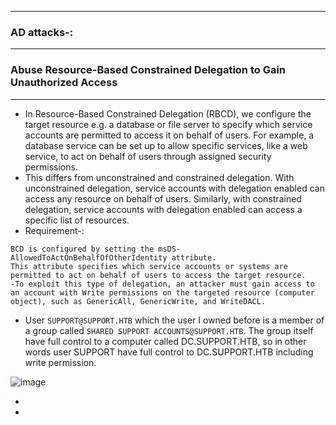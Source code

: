 ------------

### AD attacks-:

------------

### Abuse Resource-Based Constrained Delegation to Gain Unauthorized Access

--------------

- In Resource-Based Constrained Delegation (RBCD), we configure the target resource e.g. a database or file server to specify which service accounts are permitted to access it on behalf of users. For example, a database service can be set up to allow specific services, like a web service, to act on behalf of users through assigned security permissions.
- This differs from unconstrained and constrained delegation. With unconstrained delegation, service accounts with delegation enabled can access any resource on behalf of users. Similarly, with constrained delegation, service accounts with delegation enabled can access a specific list of resources.
- Requirement-:

```
BCD is configured by setting the msDS-AllowedToActOnBehalfOfOtherIdentity attribute.
This attribute specifies which service accounts or systems are permitted to act on behalf of users to access the target resource.
-To exploit this type of delegation, an attacker must gain access to an account with Write permissions on the targeted resource (computer object), such as GenericAll, GenericWrite, and WriteDACL.
```

- User `SUPPORT@SUPPORT.HTB` which the user I owned before is a member of a group called `SHARED SUPPORT ACCOUNTS@SUPPORT.HTB`. The group itself have full control to a computer called DC.SUPPORT.HTB, so in other words user SUPPORT have full control to DC.SUPPORT.HTB including write permission.
  
![image](https://github.com/user-attachments/assets/4b44f38a-49c4-45fb-b68f-ddf8a3f1442b)

- 
- 
